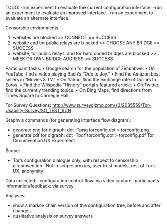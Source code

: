 TODO: 
-run experiment to evaluate the current configuration interface. 
-run an experiment to evaluate an improved interface.
-run an experiment to evaluate an alternate interface. 

Censorship environments: 
1. websites are blocked >> CONNECT == SUCCESS
2. website and tor public relays are blocked >> CHOOSE ANY BRIDGE == SUCCESS
3. website, tor public relays, and tor hard coded bridges are blocked >> MEEK OR OWN BRIDGE ADDRESS == SUCCESS 

Participant tasks: 
• Google search for the population of Zimbabwe.
• On YouTube, find a video playing Bach’s “Ode to Joy.”
• Find the Amazon best-sellers in “Movies & TV.”
• On Yahoo, find the exchange rate of Dollars to Euros.
• Find the Wikipedia “History” portal’s featured article.
• On Twitter, find the currently trending topics.
• On Bing Maps, find directions from Times Square to
Carnegie Hall.

Tor Survey Questions: 
http://www.surveygizmo.com/s3/2085559/Tor-Usability-Survey/SG_TEST_RUN

Graphvis commands (for generating interface flow diagram):  
* generate png for digraph: dot -Tpng torconfig.dot > torconfig.png
* generate pdf for digraph: dot -Tpdf torconfig.dot > torconfig.pdf
Tor Circumvention UX Experiment

Scope: 
- Tor’s configuration dialogue only, with respect to censorship circumvention
! Not in scope: proxies, user trust models, rest of Tor’s UX, anonymity

Data collected: 
-configuration control flow: via video capture
-participants information/feedback: via survey

Analyses: 
* show a markov chain version of the configuration tree, before and after changes
* qualitative analysis on survey answers 

